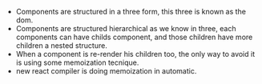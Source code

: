 - Components are structured in a three form, this three is known
  as the dom.
- Components are structured hierarchical as we know in three,
  each components can have childs component, and those children have
  more children a nested structure.
- When a component is re-render his children too, the only way to avoid it
  is using some memoization tecnique.
- new react compiler is doing memoization in automatic.
